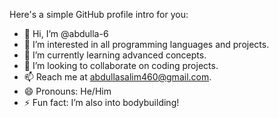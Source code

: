 Here's a simple GitHub profile intro for you:

- 👋 Hi, I’m @abdulla-6
- 👀 I’m interested in all programming languages and projects.
- 🌱 I’m currently learning advanced concepts.
- 💞️ I’m looking to collaborate on coding projects.
- 📫 Reach me at abdullasalim460@gmail.com.
- 😄 Pronouns: He/Him
- ⚡ Fun fact: I’m also into bodybuilding! 

<!---
abdulla-6/abdulla-6 is a ✨ special ✨ repository because its `README.md` (this file) appears on your GitHub profile.
You can click the Preview link to take a look at your changes.
--->

